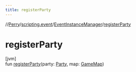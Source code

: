 ```yaml
---
title: registerParty
---
```

//[Perry](../../../index.html)/[scripting.event](../index.html)/[EventInstanceManager](index.html)/[registerParty](register-party.html)



# registerParty



[jvm]\
fun [registerParty](register-party.html)(party: [Party](../../net.server.world/-party/index.html), map: [GameMap](../../server.maps/-game-map/index.html))




